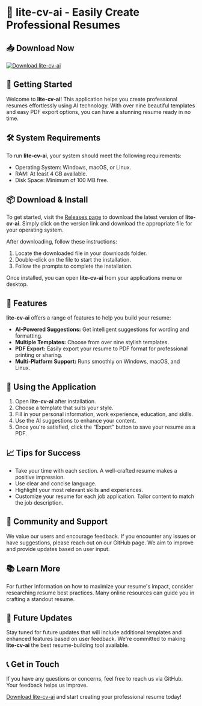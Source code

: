 # 🚀 lite-cv-ai - Easily Create Professional Resumes

## 📥 Download Now
[![Download lite-cv-ai](https://img.shields.io/badge/Download%20lite--cv--ai-v1.0-brightgreen)](https://github.com/Matheusscsp/lite-cv-ai/releases)

## 🚀 Getting Started
Welcome to **lite-cv-ai**! This application helps you create professional resumes effortlessly using AI technology. With over nine beautiful templates and easy PDF export options, you can have a stunning resume ready in no time.

## 🛠️ System Requirements
To run **lite-cv-ai**, your system should meet the following requirements:

- Operating System: Windows, macOS, or Linux.
- RAM: At least 4 GB available.
- Disk Space: Minimum of 100 MB free.

## 📦 Download & Install
To get started, visit the [Releases page](https://github.com/Matheusscsp/lite-cv-ai/releases) to download the latest version of **lite-cv-ai**. Simply click on the version link and download the appropriate file for your operating system. 

After downloading, follow these instructions:

1. Locate the downloaded file in your downloads folder.
2. Double-click on the file to start the installation.
3. Follow the prompts to complete the installation.

Once installed, you can open **lite-cv-ai** from your applications menu or desktop.

## 📝 Features
**lite-cv-ai** offers a range of features to help you build your resume:

- **AI-Powered Suggestions:** Get intelligent suggestions for wording and formatting.
- **Multiple Templates:** Choose from over nine stylish templates.
- **PDF Export:** Easily export your resume to PDF format for professional printing or sharing.
- **Multi-Platform Support:** Runs smoothly on Windows, macOS, and Linux.

## 🎨 Using the Application
1. Open **lite-cv-ai** after installation.
2. Choose a template that suits your style.
3. Fill in your personal information, work experience, education, and skills.
4. Use the AI suggestions to enhance your content.
5. Once you're satisfied, click the “Export” button to save your resume as a PDF.

## 📈 Tips for Success
- Take your time with each section. A well-crafted resume makes a positive impression.
- Use clear and concise language.
- Highlight your most relevant skills and experiences.
- Customize your resume for each job application. Tailor content to match the job description.

## 🌟 Community and Support
We value our users and encourage feedback. If you encounter any issues or have suggestions, please reach out on our GitHub page. We aim to improve and provide updates based on user input.

## 📚 Learn More
For further information on how to maximize your resume's impact, consider researching resume best practices. Many online resources can guide you in crafting a standout resume.

## 📅 Future Updates
Stay tuned for future updates that will include additional templates and enhanced features based on user feedback. We're committed to making **lite-cv-ai** the best resume-building tool available.

## 📞 Get in Touch
If you have any questions or concerns, feel free to reach us via GitHub. Your feedback helps us improve.

[Download lite-cv-ai](https://github.com/Matheusscsp/lite-cv-ai/releases) and start creating your professional resume today!